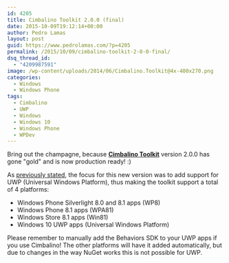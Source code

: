 ```yaml
---
id: 4205
title: Cimbalino Toolkit 2.0.0 (final)
date: 2015-10-09T19:12:14+00:00
author: Pedro Lamas
layout: post
guid: https://www.pedrolamas.com/?p=4205
permalink: /2015/10/09/cimbalino-toolkit-2-0-0-final/
dsq_thread_id:
  - "4209987591"
image: /wp-content/uploads/2014/06/Cimbalino.Toolkit@4x-400x270.png
categories:
  - Windows
  - Windows Phone
tags:
  - Cimbalino
  - UWP
  - Windows
  - Windows 10
  - Windows Phone
  - WPDev
---
```

Bring out the champagne, because [**Cimbalino Toolkit**](http://cimbalino.org/) version 2.0.0 has gone "gold" and is now production ready! :)

As [previously stated](https://www.pedrolamas.com/2015/07/31/cimbalino-toolkit-2-0-0-beta1/), the focus for this new version was to add support for UWP (Universal Windows Platform), thus making the toolkit support a total of 4 platforms:

* Windows Phone Silverlight 8.0 and 8.1 apps (WP8)
* Windows Phone 8.1 apps (WPA81)
* Windows Store 8.1 apps (Win81)
* Windows 10 UWP apps (Universal Windows Platform)

Please remember to manually add the Behaviors SDK to your UWP apps if you use Cimbalino! The other platforms will have it added automatically, but due to changes in the way NuGet works this is not possible for UWP.
